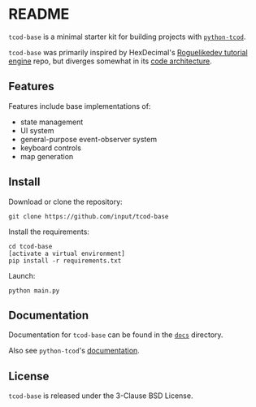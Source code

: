 # README

`tcod-base` is a minimal starter kit for building projects with [`python-tcod`](https://github.com/libtcod/python-tcod).

`tcod-base` was primarily inspired by HexDecimal's [Roguelikedev tutorial engine](https://github.com/HexDecimal/roguelikedev-tutorial-engine-2024) repo, but diverges somewhat in its [code architecture](docs/architecture.md).


## Features

Features include base implementations of:
- state management
- UI system
- general-purpose event-observer system
- keyboard controls
- map generation


## Install

Download or clone the repository:
```
git clone https://github.com/input/tcod-base
```

Install the requirements:
```
cd tcod-base
[activate a virtual environment]
pip install -r requirements.txt
```

Launch:
```
python main.py
```


## Documentation

Documentation for `tcod-base` can be found in the [`docs`](docs) directory.

Also see `python-tcod`'s [documentation](https://python-tcod.readthedocs.io/en/latest/index.html).


## License

`tcod-base` is released under the 3-Clause BSD License.
